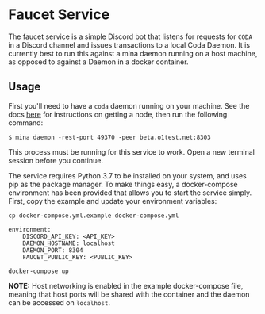 # Faucet Service

The faucet service is a simple Discord bot that listens for requests for `CODA` in a Discord channel and issues transactions to a local Coda Daemon. It is currently best to run this against a mina daemon running on a host machine, as opposed to against a Daemon in a docker container. 

## Usage

First you'll need to have a `coda` daemon running on your machine. See the docs [here](https://docs.minaprotocol.com/en/getting-started) for instructions on getting a node, then run the following command:

```
$ mina daemon -rest-port 49370 -peer beta.o1test.net:8303
```

This process must be running for this service to work. Open a new terminal session before you continue.

The service requires Python 3.7 to be installed on your system, and uses pip as the package manager. To make things easy, a docker-compose environment has been provided that allows you to start the service simply. First, copy the example and update your environment variables:

```
cp docker-compose.yml.example docker-compose.yml
```

```
environment:
    DISCORD_API_KEY: <API_KEY>
    DAEMON_HOSTNAME: localhost
    DAEMON_PORT: 8304
    FAUCET_PUBLIC_KEY: <PUBLIC_KEY> 
```

```
docker-compose up
```

**NOTE:** Host networking is enabled in the example docker-compose file, meaning that host ports will be shared with the container and the daemon can be accessed on `localhost`.
